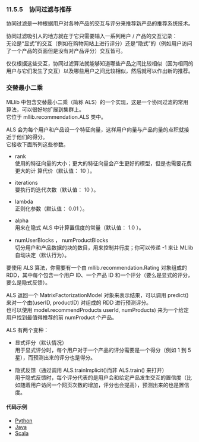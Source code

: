 ### 11.5.5　协同过滤与推荐 ###
协同过滤是一种根据用户对各种产品的交互与评分来推荐新产品的推荐系统技术。  

协同过滤吸引人的地方就在于它只需要输入一系列用户 / 产品的交互记录：  
无论是“显式”的交互（例如在购物网站上进行评分）还是“隐式”的（例如用户访问了一个产品的页面但是没有对产品评分）交互皆可。  

仅仅根据这些交互，协同过滤算法就能够知道哪些产品之间比较相似（因为相同的用户与它们发生了交互）以及哪些用户之间比较相似，然后就可以作出新的推荐。  

### 交替最小二乘 ###
MLlib 中包含交替最小二乘（简称 ALS）的一个实现，这是一个协同过滤的常用算法，可以很好地扩展到集群上。   
它位于 mllib.recommendation.ALS 类中。

ALS 会为每个用户和产品设一个特征向量，这样用户向量与产品向量的点积就接近于他们的得分。  
它接收下面所列这些参数。
-   rank  
使用的特征向量的大小；更大的特征向量会产生更好的模型，但是也需要花费更大的计
算代价（默认值： 10 ）。

-   iterations  
要执行的迭代次数（默认值： 10 ）。
-   lambda  
正则化参数（默认值： 0.01 ）。
-   alpha  
用来在隐式 ALS 中计算置信度的常量（默认值： 1.0 ）。
-   numUserBlocks ， numProductBlocks  
切分用户和产品数据的块的数目，用来控制并行度；你可以传递 -1 来让 MLlib 自动决定（默认行为）。  

要使用 ALS 算法，你需要有一个由 mllib.recommendation.Rating 对象组成的 RDD，其中每个包含一个用户 ID、一个产品 ID 和一个评分（要么是显式的评分，要么是隐式反馈）。 

ALS 返回一个 MatrixFactorizationModel 对象来表示结果，可以调用 predict() 来对一个由(userID, productID) 对组成的 RDD 进行预测评分。  
也可以使用 model.recommendProducts userId, numProducts) 来为一个给定用户找到最值得推荐的前 numProduct 个产品。  

ALS 有两个变种：
-   显式评分（默认情况）  
用于显式评分时，每个用户对于一个产品的评分需要是一个得分（例如 1 到 5 星），而预测出来的评分也是得分。

-   隐式反馈（通过调用 ALS.trainImplicit()而非 ALS.train() 来打开）  
用于隐式反馈时，每个评分代表的是用户会和给定产品发生交互的置信度（比如随着用户访问一个网页次数的增加，评分也会提高），预测出来的也是置信度。  

#### 代码示例 ####
-   [Python](P55Recommendation.py)  
-   [Java](J55Recommendation.java)  
-   [Scala](S55Recommendation.scala)